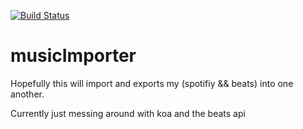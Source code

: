 [![Build Status](https://travis-ci.org/austin1237/musicImporter.svg?branch=master)](https://travis-ci.org/austin1237/musicImporter)
# musicImporter

Hopefully this will import and exports my (spotifiy &amp;&amp; beats) into one another.

Currently just messing around with koa and the beats api
